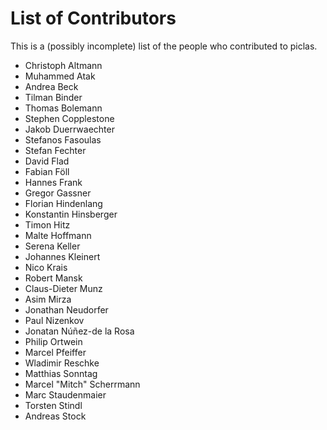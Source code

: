 # List of Contributors

This is a (possibly incomplete) list of the people who contributed to piclas.

* Christoph Altmann
* Muhammed Atak
* Andrea Beck
* Tilman Binder
* Thomas Bolemann
* Stephen Copplestone
* Jakob Duerrwaechter
* Stefanos Fasoulas
* Stefan Fechter
* David Flad
* Fabian Föll
* Hannes Frank
* Gregor Gassner
* Florian Hindenlang
* Konstantin Hinsberger
* Timon Hitz
* Malte Hoffmann
* Serena Keller
* Johannes Kleinert
* Nico Krais
* Robert Mansk
* Claus-Dieter Munz
* Asim Mirza
* Jonathan Neudorfer
* Paul Nizenkov
* Jonatan Núñez-de la Rosa
* Philip Ortwein
* Marcel Pfeiffer
* Wladimir Reschke
* Matthias Sonntag
* Marcel "Mitch" Scherrmann
* Marc Staudenmaier
* Torsten Stindl
* Andreas Stock
